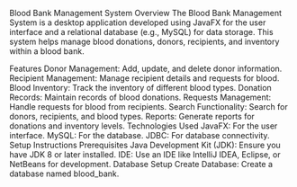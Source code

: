 Blood Bank Management System
Overview
The Blood Bank Management System is a desktop application developed using JavaFX for the user interface and a relational database (e.g., MySQL) for data storage. This system helps manage blood donations, donors, recipients, and inventory within a blood bank.

Features
Donor Management: Add, update, and delete donor information.
Recipient Management: Manage recipient details and requests for blood.
Blood Inventory: Track the inventory of different blood types.
Donation Records: Maintain records of blood donations.
Requests Management: Handle requests for blood from recipients.
Search Functionality: Search for donors, recipients, and blood types.
Reports: Generate reports for donations and inventory levels.
Technologies Used
JavaFX: For the user interface.
MySQL: For the database.
JDBC: For database connectivity.
Setup Instructions
Prerequisites
Java Development Kit (JDK): Ensure you have JDK 8 or later installed.
IDE: Use an IDE like IntelliJ IDEA, Eclipse, or NetBeans for development.
Database Setup
Create Database: Create a database named blood_bank.

